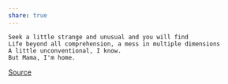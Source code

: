 ```yaml
---
share: true
---
```


	Seek a little strange and unusual and you will find
	Life beyond all comprehension, a mess in multiple dimensions
	A little unconventional, I know.
	But Mama, I'm home. 
[Source](https://genius.com/Sophia-anne-caruso-rob-mcclure-kerry-butler-adam-dannheisser-leslie-kritzer-beetlejuice-original-broadway-cast-recording-ensemble-jump-in-the-line-dead-mom-reprise-lyrics)
